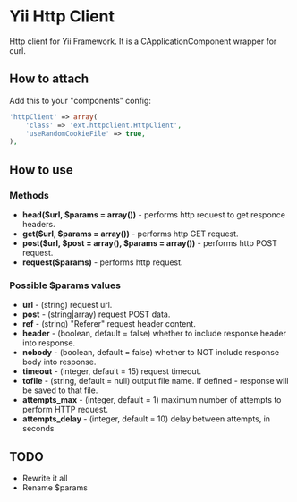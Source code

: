 # Yii Http Client

Http client for Yii Framework. It is a CApplicationComponent wrapper for curl.

## How to attach

Add this to your "components" config:

```php
'httpClient' => array(
    'class' => 'ext.httpclient.HttpClient',
    'useRandomCookieFile' => true,
),
```

## How to use

### Methods

* **head($url, $params = array())** - performs http request to get responce headers.
* **get($url, $params = array())** - performs http GET request.
* **post($url, $post = array(), $params = array())** - performs http POST request.
* **request($params)** - performs http request.

### Possible $params values

* **url** - (string) request url.
* **post** - (string|array) request POST data.
* **ref** - (string) "Referer" request header content.
* **header** - (boolean, default = false) whether to include response header into response.
* **nobody** - (boolean, default = false) whether to NOT include response body into response.
* **timeout** - (integer, default = 15) request timeout.
* **tofile** - (string, default = null) output file name. If defined - response will be saved to that file.
* **attempts_max** - (integer, default = 1) maximum number of attempts to perform HTTP request.
* **attempts_delay** - (integer, default = 10) delay between attempts, in seconds


## TODO

* Rewrite it all
* Rename $params
